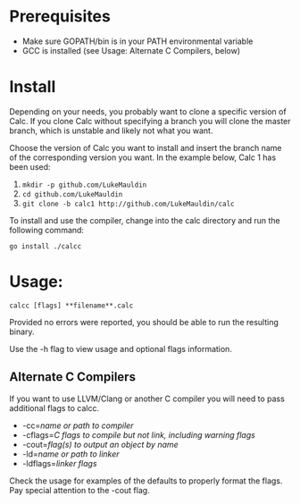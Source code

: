 # Prerequisites

 * Make sure GOPATH/bin is in your PATH environmental variable
 * GCC is installed (see Usage: Alternate C Compilers, below)

# Install

Depending on your needs, you probably want to clone a specific version of
Calc. If you clone Calc without specifying a branch you will clone the master
branch, which is unstable and likely not what you want.

Choose the version of Calc you want to install and insert the branch name of
the corresponding version you want. In the example below, Calc 1 has been used:

 1. `mkdir -p github.com/LukeMauldin`
 2. `cd github.com/LukeMauldin`
 3. `git clone -b calc1 http://github.com/LukeMauldin/calc`

To install and use the compiler, change into the calc directory and run the
following command:

	go install ./calcc

# Usage:

	calcc [flags] **filename**.calc

Provided no errors were reported, you should be able to run the resulting
binary.

Use the -h flag to view usage and optional flags information.

## Alternate C Compilers

If you want to use LLVM/Clang or another C compiler you will need to pass
additional flags to calcc.

 * -cc=*name or path to compiler*
 * -cflags=*C flags to compile but not link, including warning flags*
 * -cout=*flag(s) to output an object by name*
 * -ld=*name or path to linker*
 * -ldflags=*linker flags*

Check the usage for examples of the defaults to properly format the flags.
Pay special attention to the -cout flag.
